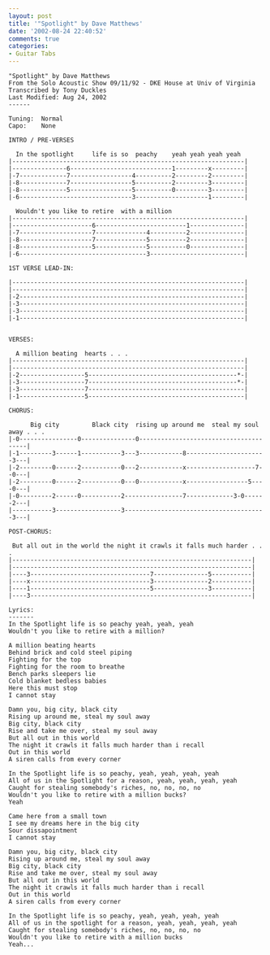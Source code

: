 ```yaml
---
layout: post
title: '"Spotlight" by Dave Matthews'
date: '2002-08-24 22:40:52'
comments: true
categories:
- Guitar Tabs
---
```

<!-- more -->

    "Spotlight" by Dave Matthews
    From the Solo Acoustic Show 09/11/92 - DKE House at Univ of Virginia
    Transcribed by Tony Duckles
    Last Modified: Aug 24, 2002
    ------

    Tuning:  Normal
    Capo:    None

    INTRO / PRE-VERSES

      In the spotlight     life is so  peachy    yeah yeah yeah yeah
    |----------------------------------------------------------------|
    |---------------6----------------------------1---------x---------|
    |-7-------------7-----------------4----------2---------2---------|
    |-8-------------7-----------------5----------2---------3---------|
    |-8-------------5-----------------5----------0---------3---------|
    |-6-------------------------------3--------------------1---------|

      Wouldn't you like to retire  with a million
    |----------------------------------------------------------------|
    |----------------------6-------------------------1---------------|
    |-7--------------------7--------------4----------2---------------|
    |-8--------------------7--------------5----------2---------------|
    |-8--------------------5--------------5----------0---------------|
    |-6-----------------------------------3--------------------------|

    1ST VERSE LEAD-IN:

    |----------------------------------------------------------------|
    |----------------------------------------------------------------|
    |-2--------------------------------------------------------------|
    |-3--------------------------------------------------------------|
    |-3--------------------------------------------------------------|
    |-1--------------------------------------------------------------|


    VERSES:

      A million beating  hearts . . .
    |----------------------------------------------------------------|
    |----------------------------------------------------------------|
    |-2------------------5-----------------------------------------*-|
    |-3------------------7-----------------------------------------*-|
    |-3------------------7-------------------------------------------|
    |-1------------------5-------------------------------------------|

    CHORUS:

          Big city         Black city  rising up around me  steal my soul away . . .
    |-0----------------0---------------0---------------------------------------|
    |-1---------3------1-----------3---3------------8----------------------3---|
    |-2---------0------2-----------0---2------------x-------------------7--0---|
    |-2---------0------2-----------0---0------------x-----------------5----0---|
    |-0---------2------0-----------2----------------7-------------3-0------2---|
    |-----------3------------------3---------------------------------------3---|

    POST-CHORUS:

     But all out in the world the night it crawls it falls much harder . . .
    |------------------------------------------------------------------|
    |------------------------------------------------------------------|
    |----3---------------------------------7---------------5-----------|
    |----x---------------------------------3---------------2-----------|
    |----1---------------------------------5---------------3-----------|
    |----3-------------------------------------------------------------|

    Lyrics:
    -------
    In the Spotlight life is so peachy yeah, yeah, yeah
    Wouldn't you like to retire with a million?

    A million beating hearts
    Behind brick and cold steel piping
    Fighting for the top
    Fighting for the room to breathe
    Bench parks sleepers lie
    Cold blanket bedless babies
    Here this must stop
    I cannot stay

    Damn you, big city, black city
    Rising up around me, steal my soul away
    Big city, black city
    Rise and take me over, steal my soul away
    But all out in this world
    The night it crawls it falls much harder than i recall
    Out in this world
    A siren calls from every corner

    In the Spotlight life is so peachy, yeah, yeah, yeah, yeah
    All of us in the Spotlight for a reason, yeah, yeah, yeah, yeah
    Caught for stealing somebody's riches, no, no, no, no
    Wouldn't you like to retire with a million bucks?
    Yeah

    Came here from a small town
    I see my dreams here in the big city
    Sour dissapointment
    I cannot stay

    Damn you, big city, black city
    Rising up around me, steal my soul away
    Big city, black city
    Rise and take me over, steal my soul away
    But all out in this world
    The night it crawls it falls much harder than i recall
    Out in this world
    A siren calls from every corner

    In the Spotlight life is so peachy, yeah, yeah, yeah, yeah
    All of us in the spotlight for a reason, yeah, yeah, yeah, yeah
    Caught for stealing somebody's riches, no, no, no, no
    Wouldn't you like to retire with a million bucks
    Yeah...

